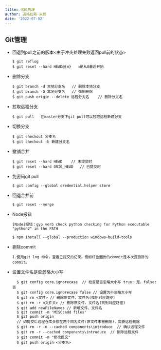 ```yaml
---
title: 代码管理
author: 道格拉斯·米修
date: '2022-07-02'
---
```


## Git管理
-   回退到pull之前的版本<由于冲突处理失败返回pull前的状态>
    ```
    $ git reflog  
    $ git reset --hard HEAD@{n}   n是从0最近开始
    ```

-   删除分支
    ```
    $ git branch -d 本地分支名   // 删除本地分支
    $ git branch -D 本地分支名   // 强制删除
    $ git push origin --delete 远程分支名    // 删除分支名
    ```
    
-   拉取远程分支
    ```
    $ git pull   在master分支下git pull可以拉取远程新建分支
    ```
    
-   切换分支
    ```
    $ git checkout 分支名
    $ git checkout -b 新建分支名
    ```
    
-   撤销合并
    ```
    $ git reset --hard HEAD    // 未提交时
    $ git reset --hard ORIG_HEAD   // 已提交时
    ```
    
-   免密码git pull
    ```
    $ git config --global credential.helper store
    ```
    
-   回退合并前
    ```
    $ git reset --merge
    ```
    
    
-  Node报错
    ```
    [Node]报错：gyp verb check python checking for Python executable "python2" in the PATH
    
    $ npm install --global --production windows-build-tools
    ```
   
- 剔除commit
    ```
    1.使用git log 命令，查看已提交的记录。例如红色圈出的commit是本次要删除的commit。
    ```
  
- 设置文件名是否忽略大小写
  ```
    $ git config core.ignorecase  // 检查是否忽略大小写 true: 是，false: 否
    $ git config core.ignorecase false // 设置为不忽略大小写
    $ git rm <文件> // 删除原文件、文件名(找到对应路径)
    $ git rm -r <文件夹> // 删除原文件、文件名(找到对应路径)
    $ git add newFileNames // 新增文件、文件名
    $ git commit -m 'MISC:add files'
    $ git push origin
    // 如提交后远程仓库会存在两个同名文件(原文件未被删除)，需要远程删除  
    $ git rm -r -n --cached components\introduce  // 确认远程文件
    $ git rm -r --cached components\introduce  // 删除远程文件
    $ git commit -m "修改提交"
    $ git push origin <分支名>
  ```
